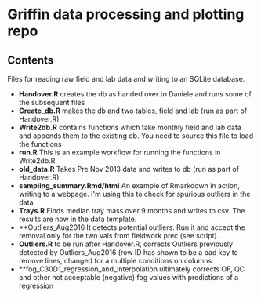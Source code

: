 # Griffin data processing and plotting repo

## Contents

Files for reading raw field and lab data and writing to an SQLite database.

* **Handover.R** creates the db as handed over to Daniele and runs some of the subsequent files
* **Create_db.R** makes the db and two tables, field and lab (run as part of Handover.R)
* **Write2db.R** contains functions which take monthly field and lab data and appends them to the existing db. You need to source this file to load the functions
* **run.R** This is an example workflow for running the functions in Write2db.R
* **old_data.R** Takes Pre Nov 2013 data and writes to db (run as part of Handover.R)
* **sampling_summary.Rmd/html** An example of Rmarkdown in action, writing to a webpage. I'm using this to check for spurious outliers in the data
* **Trays.R** Finds median tray mass over 9 months and writes to csv. The results are now in the data template.
* **Outliers_Aug2016 It detects potential outliers. Run it and accept the removal only for the two vals from fieldwork prec (see script). 
* **Outliers.R** to be run after Handover.R, corrects Outliers previously detected by  Outliers_Aug2016 (row ID has shown to be a bad key to remove lines, changed for a multiple conditions on columns
* **fog_C30D1_regression_and_interpolation ultimately corrects OF, QC and other not acceptable (negative) fog values with predictions of a regression


